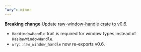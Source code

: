 ```yaml
---
"wry": minor
---
```


**Breaking change** Update [raw-window-handle](https://crates.io/crates/raw-window-handle) crate to v0.6.
- `HasWindowHandle` trait is required for window types instead of `HasRawWindowHandle`.
- `wry::raw_window_handle` now re-exports v0.6.
